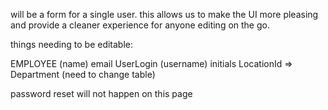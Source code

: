 will be a form for a single user. this allows us to make the UI more pleasing and provide a cleaner experience for anyone editing on the go.

things needing to be editable:

EMPLOYEE (name)
email
UserLogin (username)
initials
LocationId => Department (need to change table)

password reset will not happen on this page